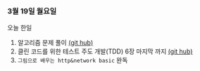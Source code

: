 ### 3월 19일 월요일

오늘 한일

1. 알고리즘 문제 풀이 [(git hub)](https://github.com/zooozoo/algorithm)
2. 클린 코드를 위한 테스트 주도 개발(TDD) 6장 마지막 까지 [(git hub)](https://github.com/zooozoo/TDD-practice1)
3. `그림으로 배우는 http&network basic` 완독
